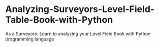 # Analyzing-Surveyors-Level-Field-Table-Book-with-Python
As a Surveyors: Learn to analyzing your Level Field Book with Python programming language
